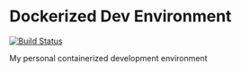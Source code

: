 # Dockerized Dev Environment

[![Build Status](https://github.com/MatthewZito/docker-dev-env/workflows/publish/badge.svg)](https://github.com/MatthewZito/docker-dev-env/actions)

My personal containerized development environment
